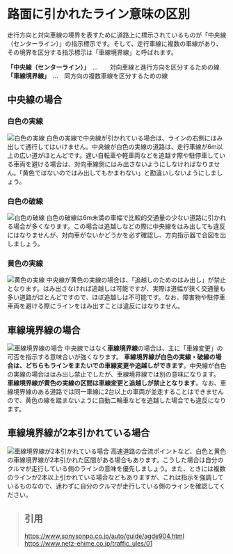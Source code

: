 # 路面に引かれたライン意味の区別

走行方向と対向車線の境界を表すために道路上に標示されているものが「中央線（センターライン）」の指示標示です。そして、走行車線に複数の車線があり、その境界を区分する指示標示は「車線境界線」と呼ばれます。

**「中央線（センターライン）」**　…　　対向車線と進行方向を区分するための線   
**「車線境界線」**　…　同方向の複数車線を区分するための線

## 中央線の場合

### 白色の実線
![白色の実線](https://www.sonysonpo.co.jp/share/image/auto/guide/wisdom/227272_001.jpeg)
白色の実線で中央線が引かれている場合は、ラインの右側にはみ出して通行してはいけません。中央線が白色の実線の道路は、走行車線が6m以上の広い道がほとんどです。遅い自転車や軽車両などを追越す際や駐停車している車両を避ける場合は、対向車線側にはみ出さないようにしなければなりません。「黄色ではないのではみ出してもかまわない」と勘違いしないようにしましょう。

### 白色の破線
![白色の破線](https://www.sonysonpo.co.jp/share/image/auto/guide/wisdom/227272_002.jpeg)
白色の破線は6m未満の車幅で比較的交通量の少ない道路に引かれる場合が多くなります。この場合は追越しなどの際に中央線をはみ出しても違反にはなりませんが、対向車がないかどうかを必ず確認し、方向指示器で合図を出しましょう。

### 黄色の実線
![黄色の実線](https://www.sonysonpo.co.jp/share/image/auto/guide/wisdom/227272_003.jpeg)
中央線が黄色の実線の場合は、「追越しのためのはみ出し」が禁止となります。はみ出さなければ追越しは可能ですが、実際は道幅が狭く交通量も多い道路がほとんどですので、ほぼ追越しは不可能です。なお、障害物や駐停車車両を避ける際にラインをはみ出すことは違反にはなりません。

## 車線境界線の場合
![車線境界線の場合](https://www.sonysonpo.co.jp/share/image/auto/guide/wisdom/227272_004r.jpeg)
中央線ではなく**車線境界線**の場合は、主に「車線変更」の可否を指示する意味合いが強くなります。
**車線境界線が白色の実線・破線の場合は、どちらもラインをまたいでの車線変更や追越しができます**。中央線が白色の実線の場合ははみ出し禁止でしたが、車線境界線では別の意味になります。
**車線境界線が黄色の実線の区間は車線変更と追越しが禁止となります**。なお、車線境界線のある道路では同一車線に2台以上の車両が並走することはできませんので、黄色の線を踏まないように自動二輪車などを追越した場合でも違反になります。

## 車線境界線が2本引かれている場合
![車線境界線が2本引かれている場合](https://www.sonysonpo.co.jp/share/image/auto/guide/wisdom/227272_005.jpeg)
高速道路の合流ポイントなど、白色と黄色の車線境界線が2本引かれた区間がある場合もあります。こうした場合は自分のクルマが走行している側のラインの意味を優先しましょう。また、ときには複数のラインが2本以上引かれている場合などもありますが、これは指示を強調しているものなので、迷わずに自分のクルマが走行している側のラインを確認してください。

> ## 引用
> https://www.sonysonpo.co.jp/auto/guide/agde904.html   
> https://www.netz-ehime.co.jp/traffic_ules/01